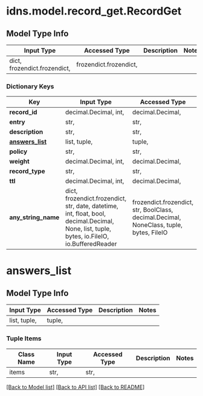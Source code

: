 # idns.model.record_get.RecordGet

## Model Type Info
Input Type | Accessed Type | Description | Notes
------------ | ------------- | ------------- | -------------
dict, frozendict.frozendict,  | frozendict.frozendict,  |  | 

### Dictionary Keys
Key | Input Type | Accessed Type | Description | Notes
------------ | ------------- | ------------- | ------------- | -------------
**record_id** | decimal.Decimal, int,  | decimal.Decimal,  |  | [optional] 
**entry** | str,  | str,  |  | [optional] 
**description** | str,  | str,  |  | [optional] 
**[answers_list](#answers_list)** | list, tuple,  | tuple,  |  | [optional] 
**policy** | str,  | str,  |  | [optional] 
**weight** | decimal.Decimal, int,  | decimal.Decimal,  |  | [optional] 
**record_type** | str,  | str,  |  | [optional] 
**ttl** | decimal.Decimal, int,  | decimal.Decimal,  |  | [optional] 
**any_string_name** | dict, frozendict.frozendict, str, date, datetime, int, float, bool, decimal.Decimal, None, list, tuple, bytes, io.FileIO, io.BufferedReader | frozendict.frozendict, str, BoolClass, decimal.Decimal, NoneClass, tuple, bytes, FileIO | any string name can be used but the value must be the correct type | [optional]

# answers_list

## Model Type Info
Input Type | Accessed Type | Description | Notes
------------ | ------------- | ------------- | -------------
list, tuple,  | tuple,  |  | 

### Tuple Items
Class Name | Input Type | Accessed Type | Description | Notes
------------- | ------------- | ------------- | ------------- | -------------
items | str,  | str,  |  | 

[[Back to Model list]](../../README.md#documentation-for-models) [[Back to API list]](../../README.md#documentation-for-api-endpoints) [[Back to README]](../../README.md)

